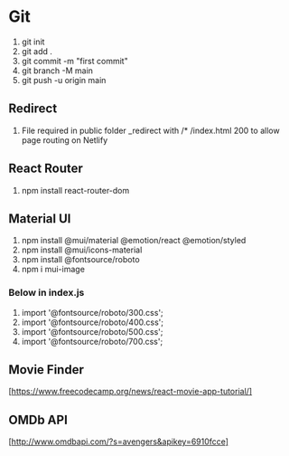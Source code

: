 # Git

1. git init
2. git add .
3. git commit -m "first commit"
4. git branch -M main
5. git push -u origin main

## Redirect

1. File required in public folder _redirect with
  /*    /index.html    200
  to allow page routing on Netlify

## React Router

1. npm install react-router-dom

## Material UI

1. npm install @mui/material @emotion/react @emotion/styled
2. npm install @mui/icons-material
3. npm install @fontsource/roboto
4. npm i mui-image

### Below in index.js

1. import '@fontsource/roboto/300.css';
2. import '@fontsource/roboto/400.css';
3. import '@fontsource/roboto/500.css';
4. import '@fontsource/roboto/700.css';

## Movie Finder

[https://www.freecodecamp.org/news/react-movie-app-tutorial/]

## OMDb API

[http://www.omdbapi.com/?s=avengers&apikey=6910fcce]
